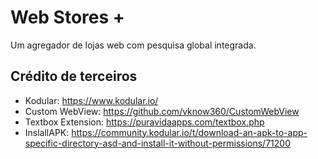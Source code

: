 # Web Stores + 
Um agregador de lojas web com pesquisa global integrada.

## Crédito de terceiros
* Kodular: https://www.kodular.io/
* Custom WebView: https://github.com/vknow360/CustomWebView
* Textbox Extension: https://puravidaapps.com/textbox.php
* InslallAPK: https://community.kodular.io/t/download-an-apk-to-app-specific-directory-asd-and-install-it-without-permissions/71200

